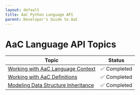 ```yaml
---
layout: default
title: AaC Python Language API
parent: Developer's Guide to AaC
---
```


# AaC Language API Topics

| Topic | Status |
|-------|--------|
|[Working with AaC Language Context](./language_context) | ✅ Completed |
|[Working with AaC Definitions](./definitions) | ✅ Completed |
|[Modeling Data Structure Inheritance](./modeling_inheritance) | ✅ Completed |